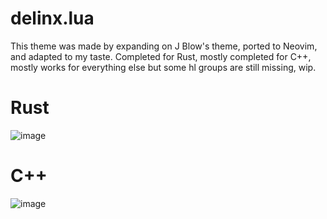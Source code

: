 # delinx.lua
This theme was made by expanding on J Blow's theme, ported to Neovim, and adapted to my taste. 
Completed for Rust, mostly completed for C++, mostly works for everything else but some hl groups are still missing, wip. 

# Rust
![image](https://github.com/delinx/delinx.lua/assets/6831935/61da3bf6-42d3-4592-963d-258f8e1a3e97)
# C++
![image](https://github.com/delinx/delinx.lua/assets/6831935/51445339-adbe-4c42-822d-d1663353fc14)
